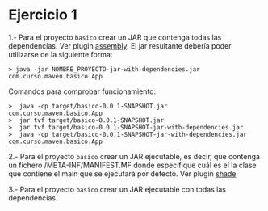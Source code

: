 # Ejercicio 1

1.- Para el proyecto `basico` crear un JAR que contenga todas las dependencias. Ver plugin [assembly](https://maven.apache.org/plugins/maven-assembly-plugin/usage.html). El jar resultante debería poder utilizarse de la siguiente forma:
```
> java -jar NOMBRE_PROYECTO-jar-with-dependencies.jar com.curso.maven.basico.App
```

Comandos para comprobar funcionamiento:
```
>  java -cp target/basico-0.0.1-SNAPSHOT.jar com.curso.maven.basico.App
>  jar tvf target/basico-0.0.1-SNAPSHOT.jar 
>  jar tvf target/basico-0.0.1-SNAPSHOT-jar-with-dependencies.jar 
>  java -cp target/basico-0.0.1-SNAPSHOT-jar-with-dependencies.jar com.curso.maven.basico.App
```

2.- Para el proyecto `basico` crear un JAR ejecutable, es decir, que contenga un fichero /META-INF/MANIFEST.MF donde especifique cuál es el la clase que contiene el main que se ejecutará por defecto. Ver plugin [shade](http://maven.apache.org/plugins/maven-assembly-plugin/)

3.- Para el proyecto `basico` crear un JAR ejecutable con todas las dependencias.
